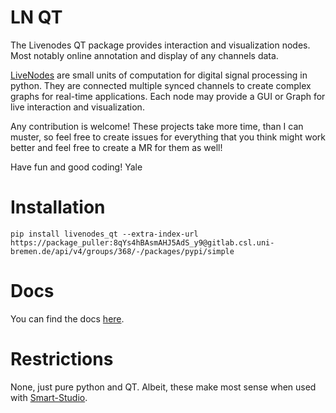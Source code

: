 # LN QT

The Livenodes QT package provides interaction and visualization nodes. Most notably online annotation and display of any channels data.

[LiveNodes](https://livenodes.pages.csl.uni-bremen.de/livenodes/index.html) are small units of computation for digital signal processing in python. They are connected multiple synced channels to create complex graphs for real-time applications. Each node may provide a GUI or Graph for live interaction and visualization.

Any contribution is welcome! These projects take more time, than I can muster, so feel free to create issues for everything that you think might work better and feel free to create a MR for them as well!

Have fun and good coding!
Yale

# Installation

`pip install livenodes_qt --extra-index-url https://package_puller:8qYs4hBAsmAHJ5AdS_y9@gitlab.csl.uni-bremen.de/api/v4/groups/368/-/packages/pypi/simple`

# Docs

You can find the docs [here](https://livenodes.pages.csl.uni-bremen.de/packages/livenodes_qt/readme.html).

# Restrictions

None, just pure python and QT. Albeit, these make most sense when used with [Smart-Studio](https://livenodes.pages.csl.uni-bremen.de/smart-studio/readme.html).
